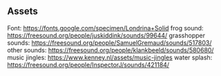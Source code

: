 ## Assets

Font: https://fonts.google.com/specimen/Londrina+Solid
frog sound: https://freesound.org/people/juskiddink/sounds/99644/
grasshopper sounds: https://freesound.org/people/SamuelGremaud/sounds/517803/
other sounds: https://freesound.org/people/klankbeeld/sounds/580680/
music jingles: https://www.kenney.nl/assets/music-jingles
water splash: https://freesound.org/people/InspectorJ/sounds/421184/
